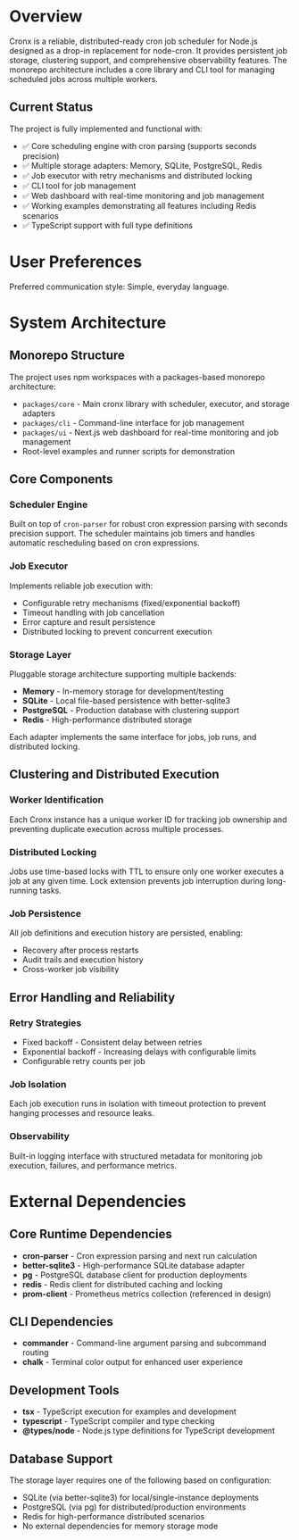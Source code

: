 # Overview

Cronx is a reliable, distributed-ready cron job scheduler for Node.js designed as a drop-in replacement for node-cron. It provides persistent job storage, clustering support, and comprehensive observability features. The monorepo architecture includes a core library and CLI tool for managing scheduled jobs across multiple workers.

## Current Status

The project is fully implemented and functional with:
- ✅ Core scheduling engine with cron parsing (supports seconds precision)
- ✅ Multiple storage adapters: Memory, SQLite, PostgreSQL, Redis
- ✅ Job executor with retry mechanisms and distributed locking
- ✅ CLI tool for job management
- ✅ Web dashboard with real-time monitoring and job management
- ✅ Working examples demonstrating all features including Redis scenarios
- ✅ TypeScript support with full type definitions

# User Preferences

Preferred communication style: Simple, everyday language.

# System Architecture

## Monorepo Structure
The project uses npm workspaces with a packages-based monorepo architecture:
- `packages/core` - Main cronx library with scheduler, executor, and storage adapters
- `packages/cli` - Command-line interface for job management
- `packages/ui` - Next.js web dashboard for real-time monitoring and job management
- Root-level examples and runner scripts for demonstration

## Core Components

### Scheduler Engine
Built on top of `cron-parser` for robust cron expression parsing with seconds precision support. The scheduler maintains job timers and handles automatic rescheduling based on cron expressions.

### Job Executor
Implements reliable job execution with:
- Configurable retry mechanisms (fixed/exponential backoff)
- Timeout handling with job cancellation
- Error capture and result persistence
- Distributed locking to prevent concurrent execution

### Storage Layer
Pluggable storage architecture supporting multiple backends:
- **Memory** - In-memory storage for development/testing
- **SQLite** - Local file-based persistence with better-sqlite3
- **PostgreSQL** - Production database with clustering support
- **Redis** - High-performance distributed storage

Each adapter implements the same interface for jobs, job runs, and distributed locking.

## Clustering and Distributed Execution

### Worker Identification
Each Cronx instance has a unique worker ID for tracking job ownership and preventing duplicate execution across multiple processes.

### Distributed Locking
Jobs use time-based locks with TTL to ensure only one worker executes a job at any given time. Lock extension prevents job interruption during long-running tasks.

### Job Persistence
All job definitions and execution history are persisted, enabling:
- Recovery after process restarts
- Audit trails and execution history
- Cross-worker job visibility

## Error Handling and Reliability

### Retry Strategies
- Fixed backoff - Consistent delay between retries
- Exponential backoff - Increasing delays with configurable limits
- Configurable retry counts per job

### Job Isolation
Each job execution runs in isolation with timeout protection to prevent hanging processes and resource leaks.

### Observability
Built-in logging interface with structured metadata for monitoring job execution, failures, and performance metrics.

# External Dependencies

## Core Runtime Dependencies
- **cron-parser** - Cron expression parsing and next run calculation
- **better-sqlite3** - High-performance SQLite database adapter
- **pg** - PostgreSQL database client for production deployments
- **redis** - Redis client for distributed caching and locking
- **prom-client** - Prometheus metrics collection (referenced in design)

## CLI Dependencies
- **commander** - Command-line argument parsing and subcommand routing
- **chalk** - Terminal color output for enhanced user experience

## Development Tools
- **tsx** - TypeScript execution for examples and development
- **typescript** - TypeScript compiler and type checking
- **@types/node** - Node.js type definitions for TypeScript development

## Database Support
The storage layer requires one of the following based on configuration:
- SQLite (via better-sqlite3) for local/single-instance deployments
- PostgreSQL (via pg) for distributed/production environments
- Redis for high-performance distributed scenarios
- No external dependencies for memory storage mode